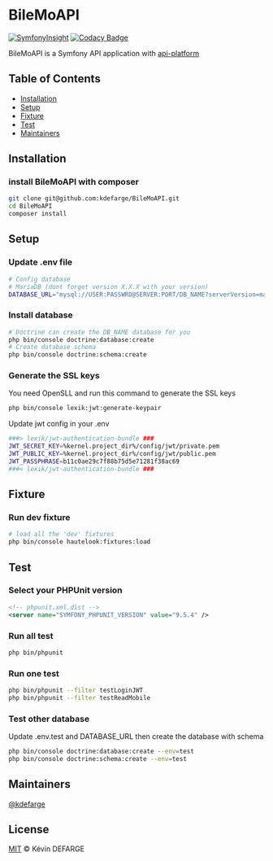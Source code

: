 # BileMoAPI

[![SymfonyInsight](https://insight.symfony.com/projects/5237d936-c1e7-4301-ab67-c3e090224d7b/mini.svg)](https://insight.symfony.com/projects/5237d936-c1e7-4301-ab67-c3e090224d7b)
[![Codacy Badge](https://app.codacy.com/project/badge/Grade/93ef707ab6624d9d8375efae5337d570)](https://www.codacy.com/gh/kdefarge/BileMoAPI/dashboard?utm_source=github.com&amp;utm_medium=referral&amp;utm_content=kdefarge/BileMoAPI&amp;utm_campaign=Badge_Grade)

BileMoAPI is a Symfony API application with [api-platform](https://github.com/api-platform/api-platform)

## Table of Contents

-   [Installation](#Installation)
-   [Setup](#Setup)
-   [Fixture](#Fixture)
-   [Test](#Test)
-   [Maintainers](#Maintainers)

## Installation

### install BileMoAPI with composer

```bash
git clone git@github.com:kdefarge/BileMoAPI.git
cd BileMoAPI
composer install
```

## Setup

### Update .env file

```bash
# Config database
# MariaDB (dont forget version X.X.X with your version)
DATABASE_URL="mysql://USER:PASSWRD@SERVER:PORT/DB_NAME?serverVersion=mariadb-X.X.X"
```

### Install database

```bash
# Doctrine can create the DB_NAME database for you
php bin/console doctrine:database:create
# Create database schema
php bin/console doctrine:schema:create
```

### Generate the SSL keys

You need OpenSLL and run this command to generate the SSL keys

```bash
php bin/console lexik:jwt:generate-keypair
```

Update jwt config in your .env

```bash
###> lexik/jwt-authentication-bundle ###
JWT_SECRET_KEY=%kernel.project_dir%/config/jwt/private.pem
JWT_PUBLIC_KEY=%kernel.project_dir%/config/jwt/public.pem
JWT_PASSPHRASE=b11c0ae29c7f88b75d5e71281f38ac69
###< lexik/jwt-authentication-bundle ###
```

## Fixture

### Run dev fixture

```bash
# load all the 'dev' fixtures
php bin/console hautelook:fixtures:load
```

## Test

### Select your PHPUnit version

```xml
<!-- phpunit.xml.dist -->
<server name="SYMFONY_PHPUNIT_VERSION" value="9.5.4" />
```

### Run all test

```bash
php bin/phpunit
```

### Run one test

```bash
php bin/phpunit --filter testLoginJWT
php bin/phpunit --filter testReadMobile
```

### Test other database

Update .env.test and DATABASE_URL then create the database with schema

```bash
php bin/console doctrine:database:create --env=test
php bin/console doctrine:schema:create --env=test
```

## Maintainers

[@kdefarge](https://github.com/kdefarge)

## License

[MIT](LICENSE) © Kévin DEFARGE
